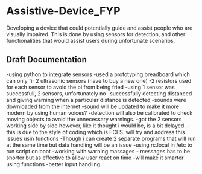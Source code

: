 # Assistive-Device_FYP
Developing a device that could potentially guide and assist people who are visually impaired. This is done by using sensors for detection, and other functionalities that would assist users during unfortunate scenarios.


## Draft Documentation
-using python to integrate sensors
-used a prototyping breadboard which can only fir 2 ultrasonic sensors (have to buy a new one)
-2 resistors used for each sensor to avoid the pi from being fried
-using 1 sensor was successfull, 2 sensors, unfortunately no
-successfully detecting distanced and giving warning when a particular distance is detected
-sounds were downloaded from the internet
-sound will be updated to make it more modern by using human voices?
-detection will also be calibrated to check moving objects to avoid the unnecessary warnings.
-got the 2 sensors working side by side however, like it thought i would be, is a bit delayed.
-this is due to the style of coding which is FCFS. will try and address this issues usin functions
-Though i can create 2 separate programs that will run at the same time but data handling will be an issue
-using rc.local in /etc to run script on boot
-working with warning massages - messages has to be shorter but as effective to allow user react on time
-will make it smarter using functions
-better input handling
